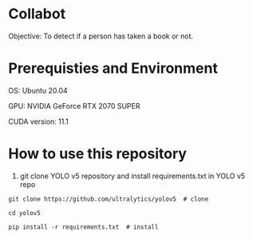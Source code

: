 # Collabot
Objective: To detect if a person has taken a book or not. 

# Prerequisties and Environment
OS: Ubuntu 20.04

GPU: NVIDIA GeForce RTX 2070 SUPER

CUDA version: 11.1

# How to use this repository
1. git clone YOLO v5 repository and install requirements.txt in YOLO v5 repo 
````
git clone https://github.com/ultralytics/yolov5  # clone

cd yolov5
   
pip install -r requirements.txt  # install
````

